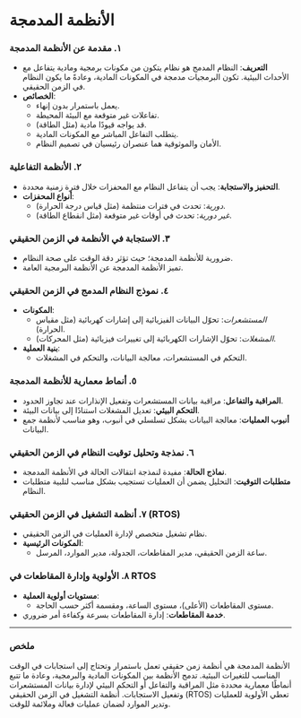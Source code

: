 # الأنظمة المدمجة

### ١. **مقدمة عن الأنظمة المدمجة**
   - **التعريف**: النظام المدمج هو نظام يتكون من مكونات برمجية ومادية يتفاعل مع الأحداث البيئية. تكون البرمجيات مدمجة في المكونات المادية، وعادةً ما يكون النظام في الزمن الحقيقي.
   - **الخصائص**:
     - يعمل باستمرار بدون إنهاء.
     - تفاعلات غير متوقعة مع البيئة المحيطة.
     - قد يواجه قيودًا مادية (مثل الطاقة).
     - يتطلب التفاعل المباشر مع المكونات المادية.
     - الأمان والموثوقية هما عنصران رئيسيان في تصميم النظام.

### ٢. **الأنظمة التفاعلية**
   - **التحفيز والاستجابة**: يجب أن يتفاعل النظام مع المحفزات خلال فترة زمنية محددة.
   - **أنواع المحفزات**:
     - *دورية*: تحدث في فترات منتظمة (مثل قياس درجة الحرارة).
     - *غير دورية*: تحدث في أوقات غير متوقعة (مثل انقطاع الطاقة).

### ٣. **الاستجابة في الأنظمة في الزمن الحقيقي**
   - ضرورية للأنظمة المدمجة؛ حيث تؤثر دقة الوقت على صحة النظام.
   - تميز الأنظمة المدمجة عن الأنظمة البرمجية العامة.

### ٤. **نموذج النظام المدمج في الزمن الحقيقي**
   - **المكونات**:
     - *المستشعرات*: تحوّل البيانات الفيزيائية إلى إشارات كهربائية (مثل مقياس الحرارة).
     - *المشغلات*: تحوّل الإشارات الكهربائية إلى تغييرات فيزيائية (مثل المحركات).
   - **بنية العملية**:
     - التحكم في المستشعرات، معالجة البيانات، والتحكم في المشغلات.

### ٥. **أنماط معمارية للأنظمة المدمجة**
   - **المراقبة والتفاعل**: مراقبة بيانات المستشعرات وتفعيل الإنذارات عند تجاوز الحدود.
   - **التحكم البيئي**: تعديل المشغلات استنادًا إلى بيانات البيئة.
   - **أنبوب العمليات**: معالجة البيانات بشكل تسلسلي في أنبوب، وهو مناسب لأنظمة جمع البيانات.

### ٦. **نمذجة وتحليل توقيت النظام في الزمن الحقيقي**
   - **نماذج الحالة**: مفيدة لنمذجة انتقالات الحالة في الأنظمة المدمجة.
   - **متطلبات التوقيت**: التحليل يضمن أن العمليات تستجيب بشكل مناسب لتلبية متطلبات النظام.

### ٧. **أنظمة التشغيل في الزمن الحقيقي (RTOS)**
   - نظام تشغيل متخصص لإدارة العمليات في الزمن الحقيقي.
   - **المكونات الرئيسية**:
     - ساعة الزمن الحقيقي، مدير المقاطعات، الجدولة، مدير الموارد، المرسل.

### ٨. **الأولوية وإدارة المقاطعات في RTOS**
   - **مستويات أولوية العملية**:
     - مستوى المقاطعات (الأعلى)، مستوى الساعة، ومقسمة أكثر حسب الحاجة.
   - **خدمة المقاطعات**: إدارة المقاطعات بسرعة وكفاءة أمر ضروري.

---

### ملخص
الأنظمة المدمجة هي أنظمة زمن حقيقي تعمل باستمرار وتحتاج إلى استجابات في الوقت المناسب للتغيرات البيئية. تدمج الأنظمة بين المكونات المادية والبرمجية، وعادة ما تتبع أنماطًا معمارية محددة مثل المراقبة والتفاعل أو التحكم البيئي لإدارة بيانات المستشعرات وتفعيل الاستجابات. أنظمة التشغيل في الزمن الحقيقي (RTOS) تعطي الأولوية للعمليات وتدير الموارد لضمان عمليات فعالة وملائمة للوقت.
